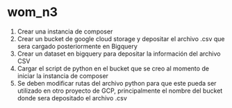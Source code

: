 # wom_n3
1) Crear una instancia de composer
2) Crear un bucket de google cloud storage y depositar el archivo .csv que sera cargado posteriormente en Bigquery
3) Crear un dataset en bigquery para depositar la información del archivo CSV
4) Cargar el script de python en el bucket que se creo al momento de iniciar la instancia de composer
5) Se deben modificar rutas del archivo python para que este pueda ser utilizado en otro proyecto de GCP, principalmente el nombre del bucket donde sera depositado el archivo .csv
